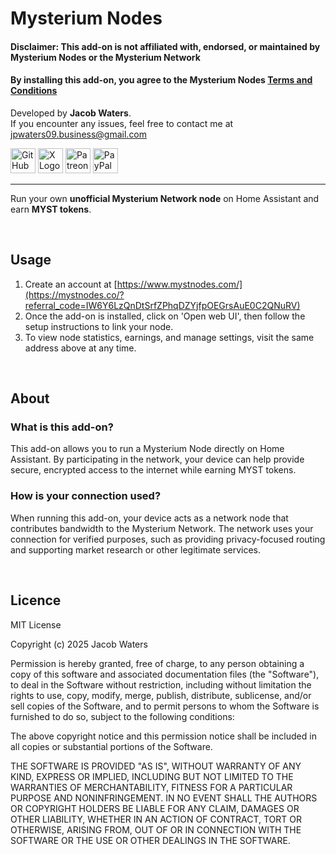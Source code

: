 # Mysterium Nodes

#### **Disclaimer:** This add-on is **not affiliated with, endorsed, or maintained** by Mysterium Nodes or the Mysterium Network
#### By installing this add-on, you agree to the Mysterium Nodes [Terms and Conditions](https://www.mystnodes.com/legal/terms-and-conditions)

Developed by **Jacob Waters**. \
If you encounter any issues, feel free to contact me at [jpwaters09.business@gmail.com](mailto:jpwaters09.business@gmail.com)


<a href="https://github.com/jpwaters09"><img src="https://img.shields.io/static/v1?message=GitHub&logo=github&label=&color=181717&logoColor=white&labelColor=&style=flat" height="40" alt="GitHub Logo"/></a>
<a href="https://x.com/jpwaters09"><img src="https://img.shields.io/static/v1?message=X&logo=x&label=&color=000000&logoColor=white&labelColor=&style=flat" height="40" alt="X Logo"/></a>
<a href="https://patreon.com/Jpwaters09"><img src="https://img.shields.io/static/v1?message=Patreon&logo=patreon&label=&color=F96854&logoColor=white&labelColor=&style=flat" height="40" alt="Patreon Logo"/></a>
<a href="https://paypal.me/JacobW120"><img src="https://img.shields.io/static/v1?message=PayPal&logo=paypal&label=&color=00457C&logoColor=white&labelColor=&style=flat" height="40" alt="PayPal Logo"/></a>

---

Run your own **unofficial Mysterium Network node** on Home Assistant and earn **MYST tokens**.

&nbsp;

## Usage
1. Create an account at [https://www.mystnodes.com/](https://mystnodes.co/?referral_code=IW6Y6LzQnDtSrfZPhqDZYjfpOEGrsAuE0C2QNuRV) 
2. Once the add-on is installed, click on 'Open web UI', then follow the setup instructions to link your node.
3. To view node statistics, earnings, and manage settings, visit the same address above at any time.

&nbsp;

## About
### What is this add-on?
This add-on allows you to run a Mysterium Node directly on Home Assistant. By participating in the network, your device can help provide secure, encrypted access to the internet while earning MYST tokens.

### How is your connection used?
When running this add-on, your device acts as a network node that contributes bandwidth to the Mysterium Network. The network uses your connection for verified purposes, such as providing privacy-focused routing and supporting market research or other legitimate services.

&nbsp;

## Licence
MIT License

Copyright (c) 2025 Jacob Waters

Permission is hereby granted, free of charge, to any person obtaining a copy
of this software and associated documentation files (the "Software"), to deal
in the Software without restriction, including without limitation the rights
to use, copy, modify, merge, publish, distribute, sublicense, and/or sell
copies of the Software, and to permit persons to whom the Software is
furnished to do so, subject to the following conditions:

The above copyright notice and this permission notice shall be included in all
copies or substantial portions of the Software.

THE SOFTWARE IS PROVIDED "AS IS", WITHOUT WARRANTY OF ANY KIND, EXPRESS OR
IMPLIED, INCLUDING BUT NOT LIMITED TO THE WARRANTIES OF MERCHANTABILITY,
FITNESS FOR A PARTICULAR PURPOSE AND NONINFRINGEMENT. IN NO EVENT SHALL THE
AUTHORS OR COPYRIGHT HOLDERS BE LIABLE FOR ANY CLAIM, DAMAGES OR OTHER
LIABILITY, WHETHER IN AN ACTION OF CONTRACT, TORT OR OTHERWISE, ARISING FROM,
OUT OF OR IN CONNECTION WITH THE SOFTWARE OR THE USE OR OTHER DEALINGS IN THE
SOFTWARE.
